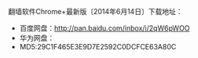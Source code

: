 翻墙软件Chrome+最新版〔2014年6月14日〕下载地址：
* 百度网盘：http://pan.baidu.com/inbox/i/2qW6pWOO
* 华为网盘：
* MD5:29C1F465E3E9D7E2592C0DCFCE63A80C